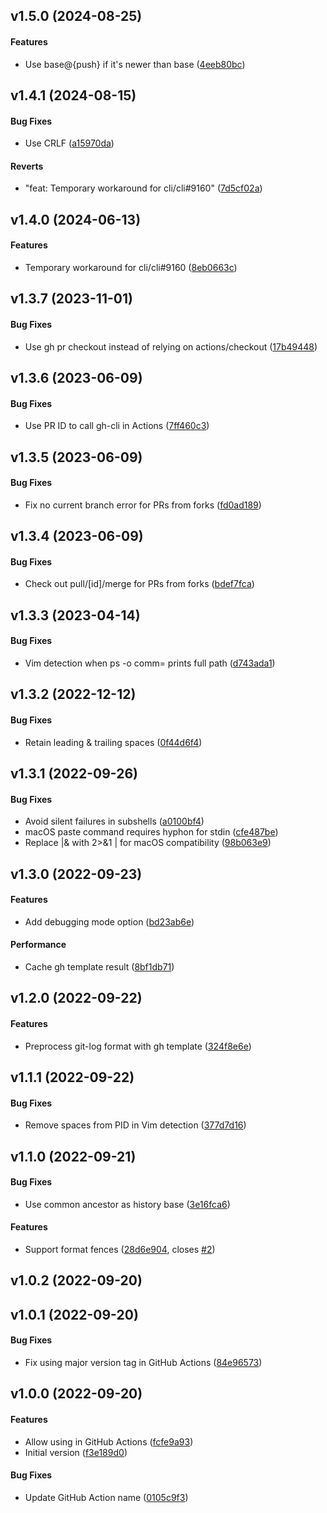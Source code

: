 <a name="v1.5.0"></a>
## v1.5.0  (2024-08-25)


#### Features

*   Use base@{push} if it's newer than base ([4eeb80bc](https://github.com/Frederick888/gh-ph/commit/4eeb80bce4fcf6e54cadf3d45c24ec655e36f9fa))



<a name="v1.4.1"></a>
## v1.4.1  (2024-08-15)


#### Bug Fixes

*   Use CRLF ([a15970da](https://github.com/Frederick888/gh-ph/commit/a15970daaa439ba3d5bf1aaed9fe8489918fb3f8))

#### Reverts

*   "feat: Temporary workaround for cli/cli#9160" ([7d5cf02a](https://github.com/Frederick888/gh-ph/commit/7d5cf02a901d07009e5528e32c146b506f85fc96))



<a name="v1.4.0"></a>
## v1.4.0 (2024-06-13)


#### Features

*   Temporary workaround for cli/cli#9160 ([8eb0663c](https://github.com/Frederick888/gh-ph/commit/8eb0663c0e8aadc827c88428f56cba2e85b39ec0))



<a name="v1.3.7"></a>
## v1.3.7 (2023-11-01)


#### Bug Fixes

*   Use gh pr checkout instead of relying on actions/checkout ([17b49448](https://github.com/Frederick888/gh-ph/commit/17b49448caa9ba91af270d76d5f75bba1e53b679))



<a name="v1.3.6"></a>
## v1.3.6 (2023-06-09)


#### Bug Fixes

*   Use PR ID to call gh-cli in Actions ([7ff460c3](https://github.com/Frederick888/gh-ph/commit/7ff460c31b1e4cafdb3189e5b3b4031eadabcd68))



<a name="v1.3.5"></a>
## v1.3.5 (2023-06-09)


#### Bug Fixes

*   Fix no current branch error for PRs from forks ([fd0ad189](https://github.com/Frederick888/gh-ph/commit/fd0ad18924ef1a3f8d6676f8179fad50bf720003))



<a name="v1.3.4"></a>
## v1.3.4 (2023-06-09)


#### Bug Fixes

*   Check out pull/[id]/merge for PRs from forks ([bdef7fca](https://github.com/Frederick888/gh-ph/commit/bdef7fca09257698841fd314efeb8fa0b67bcf01))



<a name="v1.3.3"></a>
## v1.3.3 (2023-04-14)


#### Bug Fixes

*   Vim detection when ps -o comm= prints full path ([d743ada1](https://github.com/Frederick888/gh-ph/commit/d743ada19be2ccb7411d892f45a474c9315c0f97))



<a name="v1.3.2"></a>
## v1.3.2 (2022-12-12)


#### Bug Fixes

*   Retain leading & trailing spaces ([0f44d6f4](https://github.com/Frederick888/gh-ph/commit/0f44d6f495c8b5cda12faacaadc4f56ca7163170))



<a name="v1.3.1"></a>
## v1.3.1 (2022-09-26)


#### Bug Fixes

*   Avoid silent failures in subshells ([a0100bf4](https://github.com/Frederick888/gh-ph/commit/a0100bf4656ee7bcb8e6dddb62cd4ba06cf20def))
*   macOS paste command requires hyphon for stdin ([cfe487be](https://github.com/Frederick888/gh-ph/commit/cfe487bef831827a8b69d3640640bea8776f6df0))
*   Replace |& with 2>&1 | for macOS compatibility ([98b063e9](https://github.com/Frederick888/gh-ph/commit/98b063e94f50cbd8eba8c008e9ed1e8ccb20f003))



<a name="v1.3.0"></a>
## v1.3.0 (2022-09-23)


#### Features

*   Add debugging mode option ([bd23ab6e](https://github.com/Frederick888/gh-ph/commit/bd23ab6e628a29488c83a0f8b2a922be18466536))

#### Performance

*   Cache gh template result ([8bf1db71](https://github.com/Frederick888/gh-ph/commit/8bf1db717f4ad26b013a166ed144f9be21e11cc9))



<a name="v1.2.0"></a>
## v1.2.0 (2022-09-22)


#### Features

*   Preprocess git-log format with gh template ([324f8e6e](https://github.com/Frederick888/gh-ph/commit/324f8e6eb679f795e12d84c29c10df4e12a09394))



<a name="v1.1.1"></a>
## v1.1.1 (2022-09-22)


#### Bug Fixes

*   Remove spaces from PID in Vim detection ([377d7d16](https://github.com/Frederick888/gh-ph/commit/377d7d163ee3a238c9371355fc5103d6babb164a))



<a name="v1.1.0"></a>
## v1.1.0 (2022-09-21)


#### Bug Fixes

*   Use common ancestor as history base ([3e16fca6](https://github.com/Frederick888/gh-ph/commit/3e16fca61495c5da8fa25e652cc34bef7145c7e8))

#### Features

*   Support format fences ([28d6e904](https://github.com/Frederick888/gh-ph/commit/28d6e904c5a692c99599aa1405fb10f50e8796a7), closes [#2](https://github.com/Frederick888/gh-ph/issues/2))



<a name="v1.0.2"></a>
## v1.0.2 (2022-09-20)




<a name="v1.0.1"></a>
## v1.0.1 (2022-09-20)


#### Bug Fixes

*   Fix using major version tag in GitHub Actions ([84e96573](https://github.com/Frederick888/gh-ph/commit/84e96573dcf11309ea2db1ac3235b76ca922e0ff))



<a name="v1.0.0"></a>
## v1.0.0 (2022-09-20)


#### Features

*   Allow using in GitHub Actions ([fcfe9a93](https://github.com/Frederick888/gh-ph/commit/fcfe9a93e02057f5449be47917b5cdd44425d78c))
*   Initial version ([f3e189d0](https://github.com/Frederick888/gh-ph/commit/f3e189d01089d264bf3720240a966b131ba19f79))

#### Bug Fixes

*   Update GitHub Action name ([0105c9f3](https://github.com/Frederick888/gh-ph/commit/0105c9f3e8454dda6dbeeb032ba6e7aec437ec7f))



